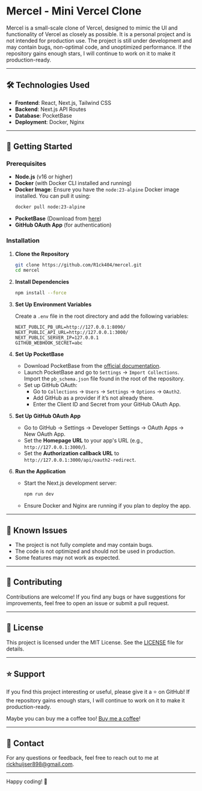 # Mercel - Mini Vercel Clone

Mercel is a small-scale clone of Vercel, designed to mimic the UI and functionality of Vercel as closely as possible. It is a personal project and is not intended for production use. The project is still under development and may contain bugs, non-optimal code, and unoptimized performance. If the repository gains enough stars, I will continue to work on it to make it production-ready.

---

## 🛠️ Technologies Used

- **Frontend**: React, Next.js, Tailwind CSS
- **Backend**: Next.js API Routes
- **Database**: PocketBase
- **Deployment**: Docker, Nginx

---

## 🚀 Getting Started

### Prerequisites

- **Node.js** (v16 or higher)
- **Docker** (with Docker CLI installed and running)
- **Docker Image**: Ensure you have the `node:23-alpine` Docker image installed. You can pull it using:
  ```bash
  docker pull node:23-alpine
  ```
- **PocketBase** (Download from [here](https://pocketbase.io/docs/))
- **GitHub OAuth App** (for authentication)

### Installation

1. **Clone the Repository**

   ```bash
   git clone https://github.com/R1ck404/mercel.git
   cd mercel
   ```

2. **Install Dependencies**

   ```bash
   npm install --force
   ```

3. **Set Up Environment Variables**

   Create a `.env` file in the root directory and add the following variables:

   ```env
   NEXT_PUBLIC_PB_URL=http://127.0.0.1:8090/
   NEXT_PUBLIC_API_URL=http://127.0.0.1:3000/
   NEXT_PUBLIC_SERVER_IP=127.0.0.1
   GITHUB_WEBHOOK_SECRET=abc
   ```

4. **Set Up PocketBase**

   - Download PocketBase from the [official documentation](https://pocketbase.io/docs/).
   - Launch PocketBase and go to `Settings` -> `Import Collections`. Import the `pb_schema.json` file found in the root of the repository.
   - Set up GitHub OAuth:
     - Go to `Collections` -> `Users` -> `Settings` -> `Options` -> `OAuth2`.
     - Add GitHub as a provider if it’s not already there.
     - Enter the Client ID and Secret from your GitHub OAuth App.

5. **Set Up GitHub OAuth App**

   - Go to GitHub -> Settings -> Developer Settings -> OAuth Apps -> New OAuth App.
   - Set the **Homepage URL** to your app's URL (e.g., `http://127.0.0.1:3000/`).
   - Set the **Authorization callback URL** to `http://127.0.0.1:3000/api/oauth2-redirect`.

6. **Run the Application**

   - Start the Next.js development server:

     ```bash
     npm run dev
     ```

   - Ensure Docker and Nginx are running if you plan to deploy the app.

---

## 🐛 Known Issues

- The project is not fully complete and may contain bugs.
- The code is not optimized and should not be used in production.
- Some features may not work as expected.

---

## 🤝 Contributing

Contributions are welcome! If you find any bugs or have suggestions for improvements, feel free to open an issue or submit a pull request.

---

## 📄 License

This project is licensed under the MIT License. See the [LICENSE](LICENSE) file for details.

---

## ⭐️ Support

If you find this project interesting or useful, please give it a ⭐️ on GitHub! If the repository gains enough stars, I will continue to work on it to make it production-ready.

Maybe you can buy me a coffee too! [Buy me a coffee](https://buymeacoffee.com/r1ck404)!

---

## 📧 Contact

For any questions or feedback, feel free to reach out to me at [rickhuijser898@gmail.com](mailto:rickhuijser898@gmail.com).

---

Happy coding! 🚀